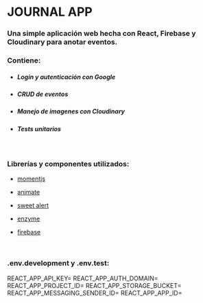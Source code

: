 <h1> JOURNAL APP &nbsp; <span style="font-size: 20px;"></h1>

<h3> Una simple aplicación web hecha con React, Firebase y Cloudinary para anotar eventos. </h3>

<h3> Contiene: </h2>

- <h5> Login y autenticación con Google</h5>

- <h5> CRUD de eventos</h5>

- <h5> Manejo de imagenes con Cloudinary</h5>
  
- <h5> Tests unitarios</h5>

<br>

<h3> Librerías y componentes utilizados: </h3>

- <a href="https://momentjs.com/" target="_blank"> momentjs</a><br>

- <a href="https://animate.style/" target="_blank"> animate</a><br>
  
- <a href="https://sweetalert2.github.io/" target="_blank"> sweet alert</a><br>

- <a href="https://enzymejs.github.io/enzyme/" target="_blank">enzyme</a>

- <a href="https://www.npmjs.com/package/firebase" target="_blank">firebase</a>


<br>

<h3> .env.development y .env.test: </h3>

REACT_APP_API_KEY=
REACT_APP_AUTH_DOMAIN=
REACT_APP_PROJECT_ID=
REACT_APP_STORAGE_BUCKET=
REACT_APP_MESSAGING_SENDER_ID=
REACT_APP_APP_ID=

